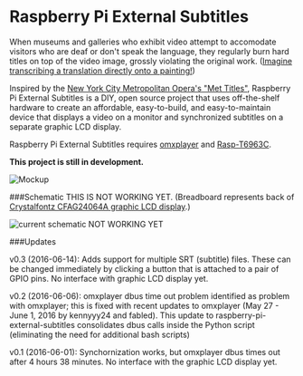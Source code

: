 # Raspberry Pi External Subtitles

When museums and galleries who exhibit video attempt to accomodate visitors who are deaf or don't speak the language, they regularly burn hard titles on top of the video image, grossly violating the original work. ([Imagine transcribing a translation directly onto a painting!](https://en.wikipedia.org/wiki/The_Treachery_of_Images))

Inspired by the [New York City Metropolitan Opera's "Met Titles"](http://www.nytimes.com/1995/10/02/arts/reinventing-supertitles-how-the-met-did-it.html?pagewanted=all), Raspberry Pi External Subtitles is a DIY, open source project that uses off-the-shelf hardware to create an affordable, easy-to-build, and easy-to-maintain device that displays a video on a monitor and synchronized subtitles on a separate graphic LCD display.

Raspberry Pi External Subtitles requires [omxplayer](https://github.com/popcornmix/omxplayer) and [Rasp-T6963C](https://github.com/Orabig/Rasp-T6963C).

**This project is still in development.**

![Mockup](https://github.com/jasoneppink/raspberry-pi-external-subtitles/blob/master/mockup_diagram.jpg)

###Schematic
THIS IS NOT WORKING YET. (Breadboard represents back of [Crystalfontz CFAG24064A graphic LCD display](https://www.crystalfontz.com/products/document/3536/CFAG24064A-TTI-TZ_Datasheet_Release_2016-05-16.pdf).)

![current schematic NOT WORKING YET](https://github.com/jasoneppink/raspberry-pi-external-subtitles/blob/master/schematic.jpg)

###Updates

v0.3 (2016-06-14): Adds support for multiple SRT (subtitle) files. These can be changed immediately by clicking a button that is attached to a pair of GPIO pins. No interface with graphic LCD display yet.

v0.2 (2016-06-06): omxplayer dbus time out problem identified as problem with omxplayer; this is fixed with recent updates to omxplayer (May 27 - June 1, 2016 by kennyyy24 and fabled). This update to raspberry-pi-external-subtitles consolidates dbus calls inside the Python script (eliminating the need for additional bash scripts)

v0.1 (2016-06-01): Synchornization works, but omxplayer dbus times out after 4 hours 38 minutes. No interface with the graphic LCD display yet.
